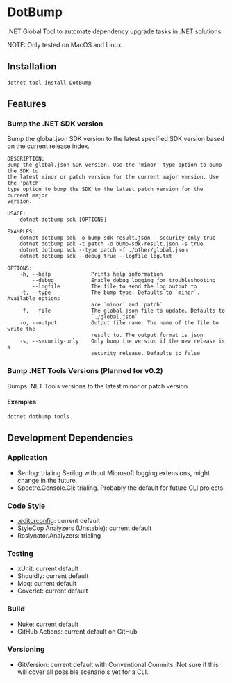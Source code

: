 # DotBump

.NET Global Tool to automate dependency upgrade tasks in .NET solutions.

NOTE: Only tested on MacOS and Linux.

## Installation

```shell
dotnet tool install DotBump
```

## Features

### Bump the .NET SDK version

Bump the global.json SDK version to the latest specified SDK version based on the current release index.

```text
DESCRIPTION:
Bump the global.json SDK version. Use the 'minor' type option to bump the SDK to
the latest minor or patch version for the current major version. Use the 'patch'
type option to bump the SDK to the latest patch version for the current major 
version.

USAGE:
    dotnet dotbump sdk [OPTIONS]

EXAMPLES:
    dotnet dotbump sdk -o bump-sdk-result.json --security-only true
    dotnet dotbump sdk -t patch -o bump-sdk-result.json -s true
    dotnet dotbump sdk --type patch -f ./other/global.json
    dotnet dotbump sdk --debug true --logfile log.txt

OPTIONS:
    -h, --help             Prints help information                              
        --debug            Enable debug logging for troubleshooting             
        --logfile          The file to send the log output to                   
    -t, --type             The bump type. Defaults to `minor`. Available options
                           are `minor` and `patch`                              
    -f, --file             The global.json file to update. Defaults to          
                           `./global.json`                                      
    -o, --output           Output file name. The name of the file to write the  
                           result to. The output format is json                 
    -s, --security-only    Only bump the version if the new release is a        
                           security release. Defaults to false                  

```

### Bump .NET Tools Versions (Planned for v0.2)

Bumps .NET Tools versions to the latest minor or patch version.

#### Examples

```shell
dotnet dotbump tools
```

## Development Dependencies

### Application

* Serilog: trialing Serilog without Microsoft logging extensions, might change in the future.
* Spectre.Console.Cli: trialing. Probably the default for future CLI projects.

### Code Style

* [.editorconfig](.editorconfig): current default
* StyleCop Analyzers (Unstable): current default
* Roslynator.Analyzers: trialing

### Testing

* xUnit: current default
* Shouldly: current default
* Moq: current default
* Coverlet: current default

### Build

* Nuke: current default
* GitHub Actions: current default on GitHub

### Versioning

* GitVersion: current default with Conventional Commits. Not sure if this will cover all possible scenario's yet for a CLI.